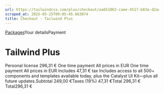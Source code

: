 ```yaml
---
url: https://tailwindcss.com/plus/checkout/aa651062-caee-4517-b83a-d2aed4cd00cc
scraped_at: 2025-05-25T09:05:45.663074
title: Checkout - Tailwind Plus
---
```


[](https://tailwindcss.com/plus)
[Packages](https://tailwindcss.com/plus#pricing)Your detailsPayment
# Tailwind Plus
Personal license
296,31 €
One time payment
All prices in EUR
One time payment
All prices in EUR
Includes 47,31 € tax
Includes access to all 500+ components and templates available today, plus the Catalyst UI Kit—plus all future updates.Subtotal
    249,00 €Taxes (19%)
    47,31 €Total
    296,31 €
Total296,31 €

